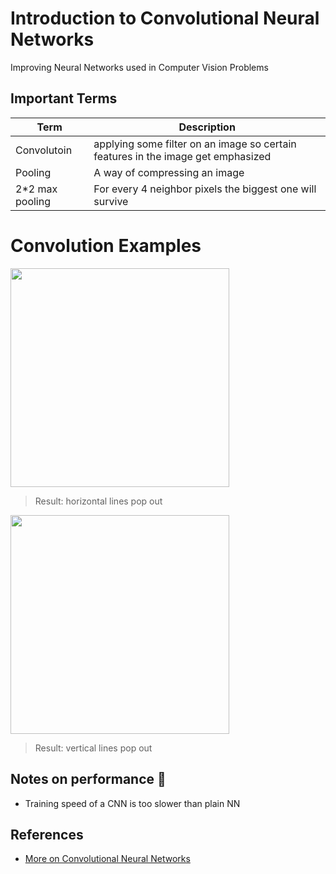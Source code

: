 # Introduction to Convolutional Neural Networks
Improving Neural Networks used in Computer Vision Problems

## Important Terms
| Term            | Description   |
| --------------- |---------------|
| Convolutoin     | applying some filter on an image so certain features in the image get emphasized |
| Pooling         | A way of compressing an image  |
| 2*2 max pooling | For every 4 neighbor pixels the biggest one will survive |

# Convolution Examples
<img src="https://github.com/asmaamirkhan/TensorflowGuide/blob/master/res/ConvolutionExH.JPG" width="350"  />

> Result: horizontal lines pop out

<img src="https://github.com/asmaamirkhan/TensorflowGuide/blob/master/res/ConvolutionExV.JPG" width="350"  />

> Result: vertical lines pop out

## Notes on performance :dizzy:
* Training speed of a CNN is too slower than plain NN 


## References
* [More on Convolutional Neural Networks](https://www.youtube.com/playlist?list=PLkDaE6sCZn6Gl29AoE31iwdVwSG-KnDzF)

